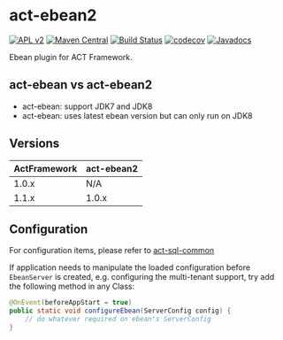 # act-ebean2

[![APL v2](https://img.shields.io/badge/license-Apache%202-blue.svg)](http://www.apache.org/licenses/LICENSE-2.0.html) 
[![Maven Central](https://img.shields.io/maven-central/v/org.actframework/act-ebean2.svg)](http://search.maven.org/#search%7Cga%7C1%7Ca%3A%22act-ebean2%22)
[![Build Status](https://travis-ci.org/actframework/act-ebean2.svg?branch=master)](https://travis-ci.org/actframework/act-ebean2)
[![codecov](https://codecov.io/gh/actframework/act-ebean2/branch/master/graph/badge.svg)](https://codecov.io/gh/actframework/act-ebean2)
[![Javadocs](http://www.javadoc.io/badge/org.actframework/act-ebean2.svg?color=blue)](http://www.javadoc.io/doc/org.actframework/act-ebean2)


Ebean plugin for ACT Framework. 

## act-ebean vs act-ebean2

* act-ebean: support JDK7 and JDK8
* act-ebean: uses latest ebean version but can only run on JDK8
 
## Versions

| ActFramework | act-ebean2 |
| ------------ | -------- |
| 1.0.x        | N/A | 
| 1.1.x        | 1.0.x |

## Configuration

For configuration items, please refer to [act-sql-common](https://github.com/actframework/act-sql-common)

If application needs to manipulate the loaded configuration before `EbeanServer` is created, e.g. configuring the multi-tenant support, try add the following method in any Class:
 
```java
@OnEvent(beforeAppStart = true)
public static void configureEbean(ServerConfig config) {
    // do whatever required on ebean's ServerConfig
}
```
